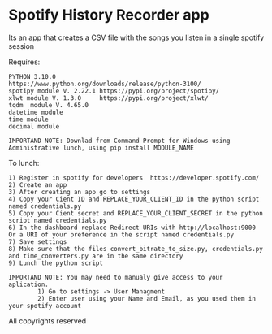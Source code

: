 # Spotify History Recorder app
 Its an app that creates a CSV file with the songs you listen in a single spotify session

Requires:

	PYTHON 3.10.0  		 	 https://www.python.org/downloads/release/python-3100/
	spotipy module V. 2.22.1 https://pypi.org/project/spotipy/
	xlwt module V. 1.3.0	 https://pypi.org/project/xlwt/
	tqdm  module V. 4.65.0
	datetime module
	time module
	decimal module
	
	IMPORTAND NOTE: Downlad from Command Prompt for Windows using Administrative lunch, using pip install MODULE_NAME

To lunch:  

	1) Register in spotify for developers  https://developer.spotify.com/
	2) Create an app
	3) After creating an app go to settings  
	4) Copy your Cient ID and REPLACE_YOUR_CLIENT_ID in the python script named credentials.py
	5) Copy your Cient secret and REPLACE_YOUR_CLIENT_SECRET in the python script named credentials.py
	6) In the dashboard replace Redirect URIs with http://localhost:9000 Or a URI of your preference in the script named credentials.py
	7) Save settings
	8) Make sure that the files convert_bitrate_to_size.py, credentials.py and time_converters.py are in the same directory
	9) Lunch the python script

	IMPORTAND NOTE: You may need to manualy give access to your aplication.
			1) Go to settings -> User Managment
			2) Enter user using your Name and Email, as you used them in your spotify account


All copyrights reserved
